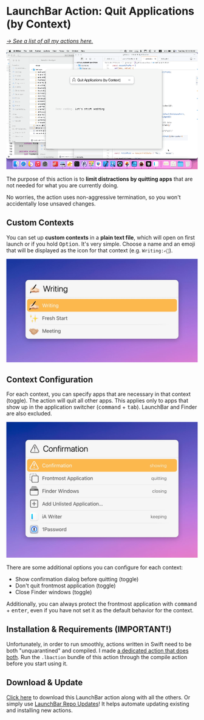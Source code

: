 # LaunchBar Action: Quit Applications (by Context)

*[→ See a list of all my actions here.](https://ptujec.github.io/launchbar)* 

<img src="01.gif" width="600"/> 

The purpose of this action is to **limit distractions by quitting apps** that are not needed for what you are currently doing.  

No worries, the action uses non-aggressive termination, so you won't accidentally lose unsaved changes. 

## Custom Contexts

You can set up **custom contexts** in a **plain text file**, which will open on first launch or if you hold <kbd>Option</kbd>. It's very simple. Choose a name and an emoji that will be displayed as the icon for that context (e.g. `Writing:✍🏻`). 

<img src="02.jpg" width="600"/>   

## Context Configuration

For each context, you can specify apps that are necessary in that context (toggle). The action will quit all other apps. This applies only to apps that show up in the application switcher (<kbd>command</kbd> + <kbd>tab</kbd>). LaunchBar and Finder are also excluded. 

<img src="03.jpg" width="600"/>   

There are some additional options you can configure for each context:  
- Show confirmation dialog before quitting (toggle)
- Don't quit frontmost application (toggle)
- Close Finder windows (toggle)

Additionally, you can always protect the frontmost application with <kbd>command</kbd> + <kbd>enter</kbd>, even if you have not set it as the default behavior for the context.

## Installation & Requirements (IMPORTANT!)

Unfortunately, in order to run smoothly, actions written in Swift need to be both "unquarantined" and compiled. I made [a dedicated action that does both](https://github.com/Ptujec/LaunchBar/tree/master/Compile-Swift-Action#readme). Run the `.lbaction` bundle of this action through the compile action before you start using it.

## Download & Update

[Click here](https://github.com/Ptujec/LaunchBar/archive/refs/heads/master.zip) to download this LaunchBar action along with all the others. Or simply use [LaunchBar Repo Updates](https://github.com/Ptujec/LaunchBar/tree/master/LB-Repo-Updates#launchbar-repo-updates-action)! It helps automate updating existing and installing new actions.